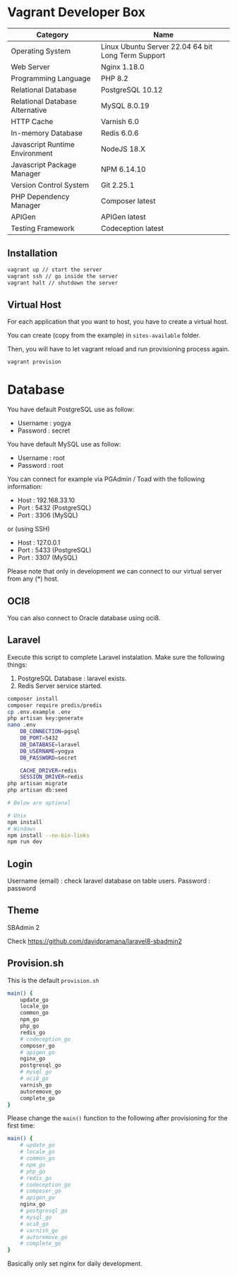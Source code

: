 # Vagrant Developer Box

| Category           | Name   |
| ------------------ | ------ |
| Operating System   | Linux Ubuntu Server 22.04 64 bit Long Term Support |
| Web Server   | Nginx 1.18.0   |
| Programming Language   | PHP 8.2	|
| Relational Database   | PostgreSQL 10.12   |
| Relational Database Alternative   | MySQL 8.0.19   |
| HTTP Cache        | Varnish 6.0 |
| In-memory Database   | Redis 6.0.6   |
| Javascript Runtime Environment   | NodeJS 18.X   |
| Javascript Package Manager   | NPM 6.14.10   |
| Version Control System   | Git 2.25.1   |
| PHP Dependency Manager   | Composer latest   |
| APIGen   | APIGen latest   |
| Testing Framework   | Codeception latest   |

## Installation

```bash
vagrant up // start the server
vagrant ssh // go inside the server
vagrant halt // shutdown the server
```

## Virtual Host

For each application that you want to host, you have to create a virtual host.

You can create (copy from the example) in ``sites-available`` folder.

Then, you will have to let vagrant reload and run provisioning process again.

``vagrant provision``


# Database

You have default PostgreSQL use as follow:

* Username : yogya
* Password : secret

You have default MySQL use as follow:

* Username : root
* Password : root

You can connect for example via PGAdmin / Toad with the following information:

* Host : 192.168.33.10
* Port : 5432 (PostgreSQL)
* Port : 3306 (MySQL)

or (using SSH)

* Host : 127.0.0.1
* Port : 5433 (PostgreSQL)
* Port : 3307 (MySQL)

Please note that only in development we can connect to our virtual server from any (*) host.

## OCI8

You can also connect to Oracle database using oci8.

## Laravel

Execute this script to complete Laravel instalation. Make sure the following things:

1. PostgreSQL Database : laravel exists.
2. Redis Server service started.

```bash
composer install
composer require predis/predis
cp .env.example .env
php artisan key:generate
nano .env
	DB_CONNECTION=pgsql
	DB_PORT=5432
	DB_DATABASE=laravel
	DB_USERNAME=yogya
	DB_PASSWORD=secret

	CACHE_DRIVER=redis
	SESSION_DRIVER=redis
php artisan migrate
php artisan db:seed

# Below are optional

# Unix
npm install
# Windows
npm install --no-bin-links
npm run dev
```

## Login

Username (email) : check laravel database on table users.
Password : password

## Theme

SBAdmin 2

Check https://github.com/davidpramana/laravel8-sbadmin2

## Provision.sh

This is the default ``provision.sh``

```bash
main() {
	update_go
	locale_go
	common_go
	npm_go
	php_go
	redis_go
	# codeception_go
	composer_go
	# apigen_go
	nginx_go
	postgresql_go
	# mysql_go
	# oci8_go
	varnish_go
	autoremove_go
	complete_go
}
```

Please change the ``main()`` function to the following after provisioning for the first time:


```bash
main() {
	# update_go
	# locale_go
	# common_go
	# npm_go
	# php_go
	# redis_go
	# codeception_go
	# composer_go
	# apigen_go
	nginx_go
	# postgresql_go
	# mysql_go
	# oci8_go
	# varnish_go
	# autoremove_go
	# complete_go
}
```

Basically only set nginx for daily development.